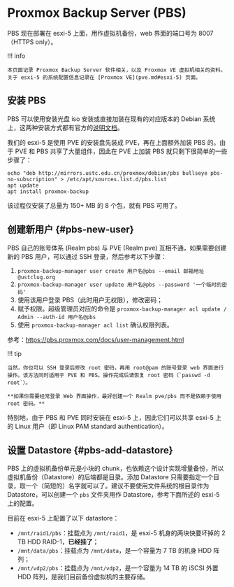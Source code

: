 # Proxmox Backup Server (PBS)

PBS 现在部署在 esxi-5 上面，用作虚拟机备份，web 界面的端口号为 8007（HTTPS only）。

!!! info

    本页面记录 Proxmox Backup Server 软件相关，以及 Proxmox VE 虚拟机相关的资料。关于 esxi-5 的系统配置信息记录在 [Proxmox VE](pve.md#esxi-5) 页面。

## 安装 PBS

PBS 可以使用安装光盘 iso 安装或直接加装在现有的对应版本的 Debian 系统上，这两种安装方式都有官方的[说明文档][pbs-installation]。

我们的 esxi-5 是使用 PVE 的安装盘先装成 PVE，再在上面额外加装 PBS 的。由于 PVE 和 PBS 共享了大量组件，因此在 PVE 上加装 PBS 就只剩下很简单的一些步骤了：

```shell
echo "deb http://mirrors.ustc.edu.cn/proxmox/debian/pbs bullseye pbs-no-subscription" > /etc/apt/sources.list.d/pbs.list
apt update
apt install proxmox-backup
```

该过程仅安装了总量为 150+ MB 的 8 个包，就有 PBS 可用了。

  [pbs-installation]: https://pbs.proxmox.com/docs/installation.html

## 创建新用户 {#pbs-new-user}

PBS 自己的账号体系 (Realm pbs) 与 PVE (Realm pve) 互相不通，如果需要创建新的 PBS 用户，可以通过 SSH 登录，然后参考以下步骤：

1. `proxmox-backup-manager user create 用户名@pbs --email 邮箱地址@ustclug.org`
2. `proxmox-backup-manager user update 用户名@pbs --password '一个临时的密码'`
3. 使用该用户登录 PBS（此时用户无权限），修改密码；
4. 赋予权限。超级管理员对应的命令是 `proxmox-backup-manager acl update / Admin --auth-id 用户名@pbs`
5. 使用 `proxmox-backup-manager acl list` 确认权限列表。

参考：<https://pbs.proxmox.com/docs/user-management.html>

!!! tip

    当然，你也可以 SSH 登录后修改 root 密码，再用 root@pam 的账号登录 web 界面进行操作。该方法同时适用于 PVE 和 PBS。操作完成后请恢复 root 密码（`passwd -d root`）。

    **如果你需要经常登录 Web 界面操作，最好创建一个 Realm pve/pbs 而不是依赖于使用 root 密码。**

特别地，由于 PBS 和 PVE 同时安装在 esxi-5 上，因此它们可以共享 esxi-5 上的 Linux 用户（即 Linux PAM standard authentication）。

## 设置 Datastore {#pbs-add-datastore}

PBS 上的虚拟机备份单元是小块的 chunk，也依赖这个设计实现增量备份，所以虚拟机备份（Datastore）的后端都是目录。添加 Datastore 只需要指定一个目录，取一个（简短的）名字就可以了。建议不要使用文件系统的根目录作为 Datastore，可以创建一个 `pbs` 文件夹用作 Datastore，参考下面所述的 esxi-5 上的配置。

目前在 esxi-5 上配置了以下 datastore：

- `/mnt/raid1/pbs`：挂载点为 `/mnt/raid1`，是 esxi-5 机身的两块快要坏掉的 2 TB HDD RAID-1，**已经挂了**；
- `/mnt/data/pbs`：挂载点为 `/mnt/data`，是一个容量为 7 TB 的机身 HDD 阵列；
- `/mnt/vdp2/pbs`：挂载点为 `/mnt/vdp2`，是一个容量为 14 TB 的 iSCSI 外置 HDD 阵列，是我们目前备份虚拟机的主要存储。
